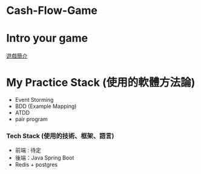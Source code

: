 # Cash-Flow-Game


# Intro your game
[遊戲簡介](https://www.youtube.com/watch?v=KOn5-iz-czI&ab_channel=%E7%B4%A0%E4%BA%BAV%E6%80%AA%E7%9C%8B%E4%B8%96%E7%95%8C)

# My Practice Stack (使用的軟體方法論)
- Event Storming 
- BDD (Example Mapping)
- ATDD
- pair program

### Tech Stack (使用的技術、框架、語言)
- 前端 : 待定
- 後端：Java Spring Boot
- Redis + postgres

